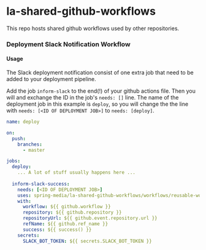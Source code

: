 # la-shared-github-workflows
This repo hosts shared github workflows used by other repositories.

### Deployment Slack Notification Workflow
#### Usage
The Slack deployment notification consist of one extra job that need to be added to your deployment pipeline.

Add the job `inform-slack` to the end(!) of your github actions file.
Then you will and exchange the ID in the job's `needs: []` line.
The name of the deployment job in this example is `deploy`, so you will change the the line with
`needs: [<ID OF DEPLOYMENT JOB>]` to `needs: [deploy]`.

```yaml
name: deploy

on:
  push:
    branches:
      - master

jobs:
  deploy:
    ... A lot of stuff usually happens here ...
  
  inform-slack-success:
    needs: [<ID OF DEPLOYMENT JOB>]
    uses: spring-media/la-shared-github-workflows/workflows/reusable-workflow__slack-notifications.yaml@main
    with:
      workflow: ${{ github.workflow }}
      repository: ${{ github.repository }}
      repositoryUrl: ${{ github.event.repository.url }}
      refName: ${{ github.ref_name }}
      success: ${{ success() }}
    secrets:
      SLACK_BOT_TOKEN: ${{ secrets.SLACK_BOT_TOKEN }}

```

